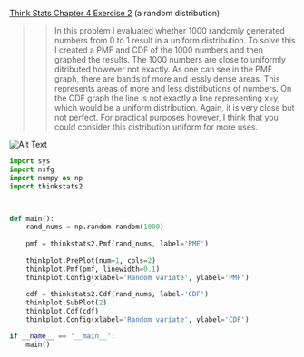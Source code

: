 [Think Stats Chapter 4 Exercise 2](http://greenteapress.com/thinkstats2/html/thinkstats2005.html#toc41) (a random distribution)

>> In this problem I evaluated whether 1000 randomly generated numbers from 0 to 1 result in a uniform distribution.  To solve this I created a PMF and CDF of the 1000 numbers and then graphed the results.  The 1000 numbers are close to uniformly ditributed however not exactly.  As one can see in the PMF graph, there are bands of more and lessly dense areas.  This represents areas of more and less distributions of numbers.  On the CDF graph the line is not exactly a line representing x=y, which would be a uniform distribution.  Again, it is very close but not perfect.  For practical purposes however, I think that you could consider this distribution uniform for more uses.  

![Alt Text](https://github.com/bpanzar/dsp/tree/master/statistics/4_2.png)

```python
import sys
import nsfg
import numpy as np
import thinkstats2



def main():
    rand_nums = np.random.random(1000)
    
    pmf = thinkstats2.Pmf(rand_nums, label='PMF')
    
    thinkplot.PrePlot(num=1, cols=2)
    thinkplot.Pmf(pmf, linewidth=0.1)
    thinkplot.Config(xlabel='Random variate', ylabel='PMF')
    
    cdf = thinkstats2.Cdf(rand_nums, label='CDF')
    thinkplot.SubPlot(2)
    thinkplot.Cdf(cdf)
    thinkplot.Config(xlabel='Random variate', ylabel='CDF')

if __name__ == '__main__':
    main()
```
